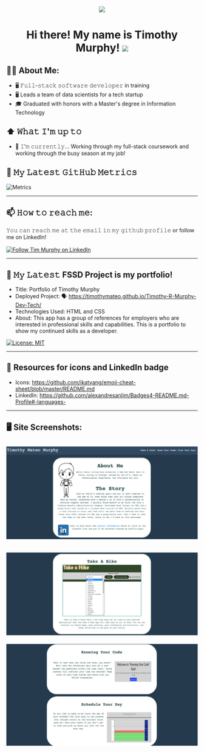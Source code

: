<div id="header" align="center">
  <img src="https://media.giphy.com/media/RbDKaczqWovIugyJmW/giphy.gif" width="700"/>
</div>

<div id="header" align="center" text-size= "24">
<h1>
  Hi there! My name is Timothy Murphy!
  <img src="https://media.giphy.com/media/hvRJCLFzcasrR4ia7z/giphy.gif" width="20px"/>
</h1>
</div>

## 🧑‍💻 About Me:
- 🖥 𝙵𝚞𝚕𝚕-𝚜𝚝𝚊𝚌𝚔 𝚜𝚘𝚏𝚝𝚠𝚊𝚛𝚎 𝚍𝚎𝚟𝚎𝚕𝚘𝚙𝚎𝚛 in training
- 🖥 Leads a team of data scientists for a tech startup
- 🎓 Graduated with honors with a Master's degree in Information Technology

## ⬆ 𝚆𝚑𝚊𝚝 𝙸'𝚖 𝚞𝚙 𝚝𝚘
- 🔨 𝙸'𝚖 𝚌𝚞𝚛𝚛𝚎𝚗𝚝𝚕𝚢...
Working through my full-stack coursework and working through the busy season at my job!

## 🔔 𝙼𝚢 𝙻𝚊𝚝𝚎𝚜𝚝 𝙶𝚒𝚝𝙷𝚞𝚋 𝙼𝚎𝚝𝚛𝚒𝚌𝚜
![Metrics](https://metrics.lecoq.io/timothymateo?template=classic&base.indepth=false&base.hireable=false&config.timezone=America%2FChicago)

---

## 📫 𝙷𝚘𝚠 𝚝𝚘 𝚛𝚎𝚊𝚌𝚑 𝚖𝚎:
𝚈𝚘𝚞 𝚌𝚊𝚗 𝚛𝚎𝚊𝚌𝚑 𝚖𝚎 𝚊𝚝 𝚝𝚑𝚎 𝚎𝚖𝚊𝚒𝚕 𝚒𝚗 𝚖𝚢 𝚐𝚒𝚝𝚑𝚞𝚋 𝚙𝚛𝚘𝚏𝚒𝚕𝚎 or follow me on LinkedIn!

[<img src= "https://img.shields.io/badge/LinkedIn-0077B5?style=for-the-badge&logo=linkedin&logoColor=white" height="40em" align="center" alt="Follow Tim Murphy on LinkedIn" title="Follow Tim Murphy on LinkedIn"/>](https://www.linkedin.com/in/timothy-murphy-63699613/)


---

## 🔔 𝙼𝚢 𝙻𝚊𝚝𝚎𝚜𝚝 FSSD Project is my portfolio!  

- Title: Portfolio of Timothy Murphy
- Deployed Project: 🗣 https://timothymateo.github.io/Timothy-R-Murphy-Dev-Tech/
- Technologies Used: HTML and CSS
- About: This app has a group of references for employers who are interested in professional skills and capabilities. This is a portfolio to show my continued skills as a developer. 

[![License: MIT](https://img.shields.io/badge/License-MIT-yellow.svg)](https://opensource.org/licenses/MIT)

---


## 🤙 Resources for icons and LinkedIn badge
- Icons: https://github.com/ikatyang/emoji-cheat-sheet/blob/master/README.md
- LinkedIn: https://github.com/alexandresanlim/Badges4-README.md-Profile#-languages-

---

## 🖥  Site Screenshots:

![The Timothy Mateo Murphy webpage is the beginning of the contrustion of an online portfolio. It has a simple About Me section with current and upcoming projects listed on right hand side. A link takes a user to the contact information at the bottom of the page.](./Assets/images/portfolio01.png)
---
![The Timothy Mateo Murphy webpage is the beginning of the contrustion of an online portfolio. It has a simple About Me section with current and upcoming projects listed on right hand side. A link takes a user to the contact information at the bottom of the page.](./Assets/images/portfolio02.png)
---
![The Timothy Mateo Murphy webpage is the beginning of the contrustion of an online portfolio. It has a simple About Me section with current and upcoming projects listed on right hand side. A link takes a user to the contact information at the bottom of the page.](./Assets/images/portfolio3.png)